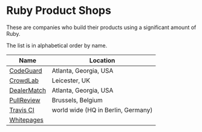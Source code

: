 # Ruby Product Shops

These are companies who build their products using a significant amount of Ruby.

The list is in alphabetical order by name.

Name                                        | Location
--------------------------------------------|---------
[CodeGuard](https://codeguard.com/)         | Atlanta, Georgia, USA
[CrowdLab](http://crowdlab.com/)            | Leicester, UK
[DealerMatch](http://www3.dealermatch.com/) | Atlanta, Georgia, USA
[PullReview](https://pullreview.com)        | Brussels, Belgium
[Travis CI](http://travis-ci.com)           | world wide (HQ in Berlin, Germany)
[Whitepages](http://whitepages.com)         |
